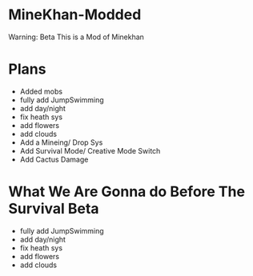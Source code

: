 # MineKhan-Modded
Warning: Beta
This is a Mod of Minekhan

# Plans

 - Added mobs
 - fully add JumpSwimming
 - add day/night
 - fix heath sys
 - add flowers
 - add clouds
 - Add a Mineing/ Drop Sys
 - Add Survival Mode/ Creative Mode Switch
 - Add Cactus Damage

# What We Are Gonna do Before The Survival Beta 

 - fully add JumpSwimming
 - add day/night
 - fix heath sys
 - add flowers
 - add clouds
